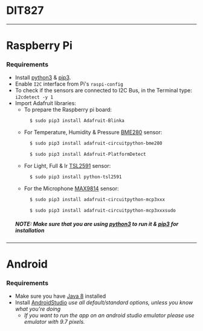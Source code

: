 # DIT827
___
# Raspberry Pi

### Requirements
* Install [python3](https://www.python.org/download/releases/3.0/) & [pip3](https://pip.pypa.io/en/stable/).
* Enable ```I2C``` interface from Pi's ```raspi-config```
* To check if the sensors are connected to I2C Bus, in the Terminal type: ```i2cdetect -y 1```
* Import Adafruit libraries:
  * To prepare the Raspberry pi board:
      ```sh
        $ sudo pip3 install Adafruit-Blinka
      ```
  * For Temperature, Humidity & Pressure [BME280](https://www.adafruit.com/product/2652) sensor:
      ```sh
        $ sudo pip3 install adafruit-circuitpython-bme280
      ```
      ```sh
        $ sudo pip3 install Adafruit-PlatformDetect
      ```
  * For Light, Full & Ir [TSL2591](https://www.adafruit.com/product/1980) sensor:
    ```sh
      $ sudo pip3 install python-tsl2591
    ```
  * For the Microphone [MAX9814](https://www.adafruit.com/product/1713) sensor:
      ```sh
        $ sudo pip3 install adafruit-circuitpython-mcp3xxx
      ```
      ```sh
        $ sudo pip3 install adafruit-circuitpython-mcp3xxxsudo 
      ```
  ##### NOTE: Make sure that you are using [python3](https://www.python.org/download/releases/3.0/) to run it & [pip3](https://pip.pypa.io/en/stable/) for installation
  
___

# Android


### Requirements
* Make sure you have [Java 8](https://www.oracle.com/technetwork/java/javase/overview/java8-2100321.html) installed
* Install [AndroidStudio](https://developer.android.com/studio) *use all default/standard options, unless you know what you're doing* 
  * *If you want to run the app on an android studio emulator please use emulator with 9.7 pixels.*
